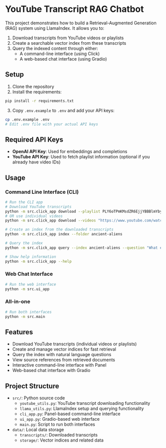 # YouTube Transcript RAG Chatbot

This project demonstrates how to build a Retrieval-Augmented Generation (RAG) system using LlamaIndex. It allows you to:

1. Download transcripts from YouTube videos or playlists
2. Create a searchable vector index from these transcripts
3. Query the indexed content through either:
   - A command-line interface (using Click)
   - A web-based chat interface (using Gradio)

## Setup

1. Clone the repository
2. Install the requirements:
```bash
pip install -r requirements.txt
```
3. Copy `.env.example` to `.env` and add your API keys:
```bash
cp .env.example .env
# Edit .env file with your actual API keys
```

## Required API Keys

- **OpenAI API Key**: Used for embeddings and completions
- **YouTube API Key**: Used to fetch playlist information (optional if you already have video IDs)

## Usage

### Command Line Interface (CLI)

```bash
# Run the CLI app
# Download YouTube transcripts
python -m src.click_app download --playlist PLY6oTPmKMsdZR6EjjYBBBlmYbyF4yYZwT --folder ancient-aliens
# OR use individual videos
python -m src.click_app download --videos "https://www.youtube.com/watch?v=dQw4w9WgXcQ" "https://www.youtube.com/watch?v=jNQXAC9IVRw" --folder my-videos

# Create an index from the downloaded transcripts
python -m src.click_app index --folder ancient-aliens

# Query the index
python -m src.click_app query --index ancient-aliens --question "What evidence supports ancient astronaut theory?" --top-k 3

# Show help information
python -m src.click_app --help
```

### Web Chat Interface

```bash
# Run the web interface
python -m src.ui_app
```

### All-in-one

```bash
# Run both interfaces
python -m src.main
```

## Features

- Download YouTube transcripts (individual videos or playlists)
- Create and manage vector indices for fast retrieval
- Query the index with natural language questions
- View source references from retrieved documents
- Interactive command-line interface with Panel
- Web-based chat interface with Gradio

## Project Structure

- `src/`: Python source code
  - `youtube_utils.py`: YouTube transcript downloading functionality
  - `llama_utils.py`: LlamaIndex setup and querying functionality
  - `cli_app.py`: Panel-based command-line interface
  - `ui_app.py`: Gradio-based web interface
  - `main.py`: Script to run both interfaces
- `data/`: Local data storage
  - `transcripts/`: Downloaded transcripts
  - `storage/`: Vector indices and related data